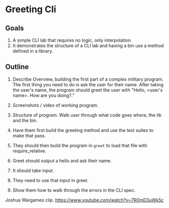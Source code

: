 # Greeting Cli

## Goals

1. A simple CLI lab that requires no logic, only interpolation.
2. It demonstrates the structure of a CLI lab and having a bin use a method defined in a library.

## Outline

1. Describe Overview, building the first part of a complex military program. The first thing you need to do is ask the user for their name. After taking the user's name, the program should greet the user with "Hello, <user's name>. How are you doing?."
2. Screenshots / video of working program.

2. Structure of program. Walk user through what code goes where, the lib and the bin.

3. Have them first build the greeting method and use the test suites to make that pass.

4. They should then build the program in `greet` to load that file with require_relative.

5. Greet should output a hello and ask their name.

6. It should take input.

7. They need to use that input in greet.

8. Show them how to walk through the errors in the CLI spec.

Joshua Wargames clip. https://www.youtube.com/watch?v=7R0mD3uWk5c